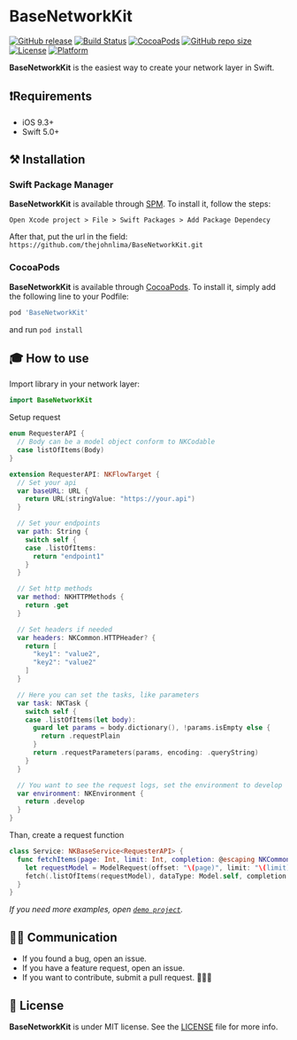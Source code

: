 # BaseNetworkKit

[![GitHub release](https://img.shields.io/github/release/thejohnlima/BaseNetworkKit.svg)](https://github.com/thejohnlima/BaseNetworkKit/releases)
[![Build Status](https://travis-ci.com/thejohnlima/BaseNetworkKit.svg?token=HzevNmMEwiqbuyePKWyP&branch=master)](https://travis-ci.com/thejohnlima/BaseNetworkKit)
[![CocoaPods](https://img.shields.io/badge/Cocoa%20Pods-✓-4BC51D.svg?style=flat)](https://cocoapods.org/pods/BaseNetworkKit)
[![GitHub repo size](https://img.shields.io/github/repo-size/thejohnlima/BaseNetworkKit.svg)](https://github.com/thejohnlima/BaseNetworkKit)
[![License](https://img.shields.io/github/license/thejohnlima/BaseNetworkKit.svg)](https://raw.githubusercontent.com/thejohnlima/BaseNetworkKit/master/LICENSE)
[![Platform](https://img.shields.io/cocoapods/p/BaseNetworkKit.svg?style=flat)](https://developer.apple.com/ios/)

**BaseNetworkKit** is the easiest way to create your network layer in Swift.

## ❗️Requirements

- iOS 9.3+
- Swift 5.0+

## ⚒ Installation

### Swift Package Manager

**BaseNetworkKit** is available through [SPM](https://developer.apple.com/videos/play/wwdc2019/408/). To install
it, follow the steps:

```script
Open Xcode project > File > Swift Packages > Add Package Dependecy
```

After that, put the url in the field: `https://github.com/thejohnlima/BaseNetworkKit.git`

### CocoaPods

**BaseNetworkKit** is available through [CocoaPods](https://cocoapods.org/pods/BaseNetworkKit). To install
it, simply add the following line to your Podfile:

```ruby
pod 'BaseNetworkKit'
```

and run `pod install`

## 🎓 How to use

Import library in your network layer:

```Swift
import BaseNetworkKit
```

Setup request

```Swift
enum RequesterAPI {
  // Body can be a model object conform to NKCodable
  case listOfItems(Body)
}

extension RequesterAPI: NKFlowTarget {
  // Set your api
  var baseURL: URL {
    return URL(stringValue: "https://your.api")
  }

  // Set your endpoints
  var path: String {
    switch self {
    case .listOfItems:
      return "endpoint1"
    }
  }

  // Set http methods
  var method: NKHTTPMethods {
    return .get
  }

  // Set headers if needed
  var headers: NKCommon.HTTPHeader? {
    return [
      "key1": "value2",
      "key2": "value2"
    ]
  }

  // Here you can set the tasks, like parameters
  var task: NKTask {
    switch self {
    case .listOfItems(let body):
      guard let params = body.dictionary(), !params.isEmpty else {
        return .requestPlain
      }
      return .requestParameters(params, encoding: .queryString)
    }
  }

  // You want to see the request logs, set the environment to develop
  var environment: NKEnvironment {
    return .develop
  }
}
```

Than, create a request function

```swift
class Service: NKBaseService<RequesterAPI> {
  func fetchItems(page: Int, limit: Int, completion: @escaping NKCommon.ResultType<Model>) {
    let requestModel = ModelRequest(offset: "\(page)", limit: "\(limit)")
    fetch(.listOfItems(requestModel), dataType: Model.self, completion: completion)
  }
}
```

*If you need more examples, open [`demo project`](https://github.com/thejohnlima/BaseNetworkKit/tree/master/Demo).*

## 🙋🏻‍ Communication

- If you found a bug, open an issue.
- If you have a feature request, open an issue.
- If you want to contribute, submit a pull request. 👨🏻‍💻

## 📜 License

**BaseNetworkKit** is under MIT license. See the [LICENSE](https://raw.githubusercontent.com/thejohnlima/BaseNetworkKit/master/LICENSE?token=ALdmBr7BYPLFm0JcKkmChbVeGU10EblTks5cgHzcwA%3D%3D) file for more info.
